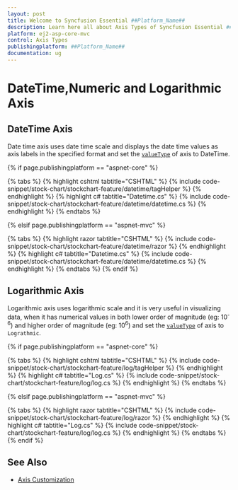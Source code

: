 ```yaml
---
layout: post
title: Welcome to Syncfusion Essential ##Platform_Name##
description: Learn here all about Axis Types of Syncfusion Essential ##Platform_Name## widgets based on HTML5 and jQuery.
platform: ej2-asp-core-mvc
control: Axis Types
publishingplatform: ##Platform_Name##
documentation: ug
---
```



# DateTime,Numeric and Logarithmic Axis

## DateTime Axis

Date time axis uses date time scale and displays the date time values as axis labels in the specified format and set the [`valueType`](https://help.syncfusion.com/cr/aspnetcore-js2/Syncfusion.EJ2.Charts.StockChartStockChartAxis.html#Syncfusion_EJ2_Charts_StockChartStockChartAxis_ValueType) of axis to DateTime.

{% if page.publishingplatform == "aspnet-core" %}

{% tabs %}
{% highlight cshtml tabtitle="CSHTML" %}
{% include code-snippet/stock-chart/stockchart-feature/datetime/tagHelper %}
{% endhighlight %}
{% highlight c# tabtitle="Datetime.cs" %}
{% include code-snippet/stock-chart/stockchart-feature/datetime/datetime.cs %}
{% endhighlight %}
{% endtabs %}

{% elsif page.publishingplatform == "aspnet-mvc" %}

{% tabs %}
{% highlight razor tabtitle="CSHTML" %}
{% include code-snippet/stock-chart/stockchart-feature/datetime/razor %}
{% endhighlight %}
{% highlight c# tabtitle="Datetime.cs" %}
{% include code-snippet/stock-chart/stockchart-feature/datetime/datetime.cs %}
{% endhighlight %}
{% endtabs %}
{% endif %}



## Logarithmic Axis

<!-- markdownlint-disable MD033 -->

Logarithmic axis uses logarithmic scale and it is very useful in visualizing data, when it has numerical values in
both lower order of magnitude (eg: 10<sup>-6</sup>) and higher order of magnitude (eg: 10<sup>6</sup>) and set the [`valueType`](https://help.syncfusion.com/cr/aspnetcore-js2/Syncfusion.EJ2.Charts.StockChartStockChartAxis.html#Syncfusion_EJ2_Charts_StockChartStockChartAxis_ValueType) of axis to `Lograthmic`.

{% if page.publishingplatform == "aspnet-core" %}

{% tabs %}
{% highlight cshtml tabtitle="CSHTML" %}
{% include code-snippet/stock-chart/stockchart-feature/log/tagHelper %}
{% endhighlight %}
{% highlight c# tabtitle="Log.cs" %}
{% include code-snippet/stock-chart/stockchart-feature/log/log.cs %}
{% endhighlight %}
{% endtabs %}

{% elsif page.publishingplatform == "aspnet-mvc" %}

{% tabs %}
{% highlight razor tabtitle="CSHTML" %}
{% include code-snippet/stock-chart/stockchart-feature/log/razor %}
{% endhighlight %}
{% highlight c# tabtitle="Log.cs" %}
{% include code-snippet/stock-chart/stockchart-feature/log/log.cs %}
{% endhighlight %}
{% endtabs %}
{% endif %}



## See Also

* [Axis Customization](./axis-customization/)